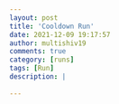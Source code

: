 ```yaml
---
layout: post
title: 'Cooldown Run'
date: 2021-12-09 19:17:57
author: multishiv19
comments: true
category: [runs]
tags: [Run]
description: |
    
---
```





<div width='100%' class='strava-embed-placeholder' data-embed-type='activity' data-embed-id='6361420421'></div>
<script src='https://strava-embeds.com/embed.js'></script>
